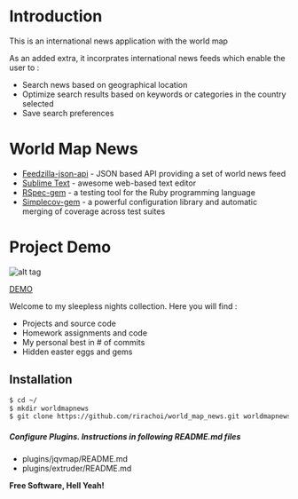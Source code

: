 Introduction
========

This is an international news application with the world map

As an added extra, it incorprates international news feeds which enable the user to :

- Search news based on geographical location
- Optimize search results based on keywords or categories in the country selected
- Save search preferences


World Map News
======

* [Feedzilla-json-api] - JSON based API providing a set of world news feed
* [Sublime Text] - awesome web-based text editor
* [RSpec-gem] - a testing tool for the Ruby programming language
* [Simplecov-gem] - a powerful configuration library and automatic merging of coverage across test suites

Project Demo
=========

![alt tag](http://i.imgur.com/GUMLwUF.gif)

[DEMO](http://worldmapnews.herokuapp.com/)

Welcome to my sleepless nights collection. Here you will find :

  - Projects and source code
  - Homework assignments and code
  - My personal best in # of commits
  - Hidden easter eggs and gems


Installation
--------------

```sh
$ cd ~/
$ mkdir worldmapnews
$ git clone https://github.com/rirachoi/world_map_news.git worldmapnews/
```

##### Configure Plugins. Instructions in following README.md files

* plugins/jqvmap/README.md
* plugins/extruder/README.md


**Free Software, Hell Yeah!**

[Feedzilla-json-api]:https://code.google.com/p/feedzilla-api/
[Sublime Text]:http://www.sublimetext.com/
[RSpec-gem]:http://rspec.info/
[Simplecov-gem]:https://rubygems.org/gems/simplecov
